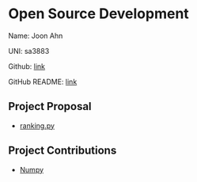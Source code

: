 # Open Source Development

Name: Joon Ahn

UNI: sa3883

Github: [link](https://github.com/joon0110)

GitHub README: [link](https://github.com/joon0110/joon0110/blob/main/README.md)


## Project Proposal
- [ranking.py](./projects/python/ranking.py.md)

## Project Contributions
- [Numpy](./projects/python/numpy.md)

